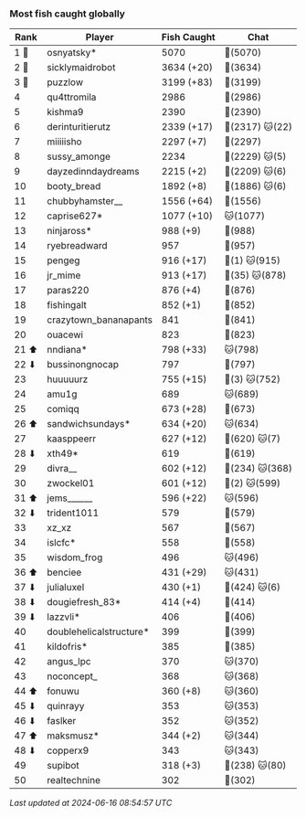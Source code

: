 ### Most fish caught globally
| Rank | Player | Fish Caught | Chat |
|------|--------|-----------|-------|
| 1 🥇  | osnyatsky* | 5070 | 🍞(5070) |
| 2 🥈  | sicklymaidrobot | 3634 (+20) | 🍞(3634) |
| 3 🥉  | puzzlow | 3199 (+83) | 🍞(3199) |
| 4  | qu4ttromila | 2986 | 🍞(2986) |
| 5  | kishma9 | 2390 | 🍞(2390) |
| 6  | derinturitierutz | 2339 (+17) | 🍞(2317)  🐱(22) |
| 7  | miiiiisho | 2297 (+7) | 🍞(2297) |
| 8  | sussy_amonge | 2234 | 🍞(2229)  🐱(5) |
| 9  | dayzedinndaydreams | 2215 (+2) | 🍞(2209)  🐱(6) |
| 10  | booty_bread | 1892 (+8) | 🍞(1886)  🐱(6) |
| 11  | chubbyhamster__ | 1556 (+64) | 🍞(1556) |
| 12  | caprise627* | 1077 (+10) | 🐱(1077) |
| 13  | ninjaross* | 988 (+9) | 🍞(988) |
| 14  | ryebreadward | 957 | 🍞(957) |
| 15  | pengeg | 916 (+17) | 🍞(1)  🐱(915) |
| 16  | jr_mime | 913 (+17) | 🍞(35)  🐱(878) |
| 17  | paras220 | 876 (+4) | 🍞(876) |
| 18  | fishingalt | 852 (+1) | 🍞(852) |
| 19  | crazytown_bananapants | 841 | 🍞(841) |
| 20  | ouacewi | 823 | 🍞(823) |
| 21 ⬆ | nndiana* | 798 (+33) | 🐱(798) |
| 22 ⬇ | bussinongnocap | 797 | 🍞(797) |
| 23  | huuuuurz | 755 (+15) | 🍞(3)  🐱(752) |
| 24  | amu1g | 689 | 🐱(689) |
| 25  | comiqq | 673 (+28) | 🍞(673) |
| 26 ⬆ | sandwichsundays* | 634 (+20) | 🐱(634) |
| 27  | kaasppeerr | 627 (+12) | 🍞(620)  🐱(7) |
| 28 ⬇ | xth49* | 619 | 🍞(619) |
| 29  | divra__ | 602 (+12) | 🍞(234)  🐱(368) |
| 30  | zwockel01 | 601 (+12) | 🍞(2)  🐱(599) |
| 31 ⬆ | jems______ | 596 (+22) | 🐱(596) |
| 32 ⬇ | trident1011 | 579 | 🍞(579) |
| 33  | xz_xz | 567 | 🍞(567) |
| 34  | islcfc* | 558 | 🍞(558) |
| 35  | wisdom_frog | 496 | 🐱(496) |
| 36 ⬆ | benciee | 431 (+29) | 🐱(431) |
| 37 ⬇ | julialuxel | 430 (+1) | 🍞(424)  🐱(6) |
| 38 ⬇ | dougiefresh_83* | 414 (+4) | 🍞(414) |
| 39 ⬇ | lazzvli* | 406 | 🍞(406) |
| 40  | doublehelicalstructure* | 399 | 🍞(399) |
| 41  | kildofris* | 385 | 🍞(385) |
| 42  | angus_lpc | 370 | 🐱(370) |
| 43  | noconcept_ | 368 | 🐱(368) |
| 44 ⬆ | fonuwu | 360 (+8) | 🐱(360) |
| 45 ⬇ | quinrayy | 353 | 🐱(353) |
| 46 ⬇ | faslker | 352 | 🐱(352) |
| 47 ⬆ | maksmusz* | 344 (+2) | 🐱(344) |
| 48 ⬇ | copperx9 | 343 | 🐱(343) |
| 49  | supibot | 318 (+3) | 🍞(238)  🐱(80) |
| 50  | realtechnine | 302 | 🍞(302) |

_Last updated at 2024-06-16 08:54:57 UTC_
